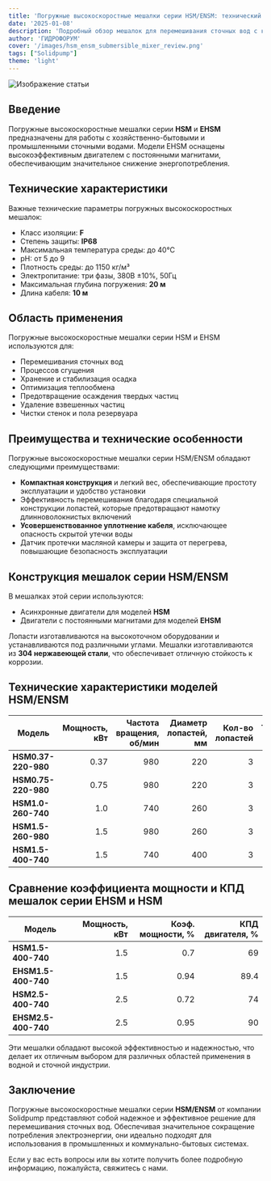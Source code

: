 ```yaml
---
title: 'Погружные высокоскоростные мешалки серии HSM/ENSM: технический обзор и применение'
date: '2025-01-08'
description: 'Подробный обзор мешалок для перемешивания сточных вод с ключевыми характеристиками и областями применения.'
author: 'ГИДРОФОРУМ'
cover: '/images/hsm_ensm_submersible_mixer_review.png'
tags: ["Solidpump"]
theme: 'light'
---
```


![Изображение статьи](/images/hsm_ensm_submersible_mixer_review.png)

## Введение

Погружные высокоскоростные мешалки серии **HSM** и **EHSM** предназначены для работы с хозяйственно-бытовыми и промышленными сточными водами. Модели EHSM оснащены высокоэффективным двигателем с постоянными магнитами, обеспечивающим значительное снижение энергопотребления.

## Технические характеристики

Важные технические параметры погружных высокоскоростных мешалок:
- Класс изоляции: **F**
- Степень защиты: **IP68**
- Максимальная температура среды: до 40°C
- pH: от 5 до 9
- Плотность среды: до 1150 кг/м³
- Электропитание: три фазы, 380В ±10%, 50Гц
- Максимальная глубина погружения: **20 м**
- Длина кабеля: **10 м**

## Область применения

Погружные высокоскоростные мешалки серии HSM и EHSM используются для:
- Перемешивания сточных вод
- Процессов сгущения
- Хранение и стабилизация осадка
- Оптимизация теплообмена
- Предотвращение осаждения твердых частиц
- Удаление взвешенных частиц
- Чистки стенок и пола резервуара

## Преимущества и технические особенности

Погружные высокоскоростные мешалки серии HSM/ENSM обладают следующими преимуществами:
- **Компактная конструкция** и легкий вес, обеспечивающие простоту эксплуатации и удобство установки
- Эффективность перемешивания благодаря специальной конструкции лопастей, которые предотвращают намотку длинноволокнистых включений
- **Усовершенствованное уплотнение кабеля**, исключающее опасность скрытой утечки воды
- Датчик протечки масляной камеры и защита от перегрева, повышающие безопасность эксплуатации

## Конструкция мешалок серии HSM/ENSM

В мешалках этой серии используются:
- Асинхронные двигатели для моделей **HSM**
- Двигатели с постоянными магнитами для моделей **EHSM**

Лопасти изготавливаются на высокоточном оборудовании и устанавливаются под различными углами. Мешалки изготавливаются из **304 нержавеющей стали**, что обеспечивает отличную стойкость к коррозии.

## Технические характеристики моделей HSM/ENSM

| Модель               | Мощность, кВт  | Частота вращения, об/мин   | Диаметр лопастей, мм | Кол-во лопастей | Ток, А      | Осевая тяга, Н    | Масса, кг       |
|----------------------|---------------:|----------------------------:|---------------------:|----------------:|-------------:|------------------:|----------------:|
| **HSM0.37-220-980**  | 0.37           | 980                         | 220                  | 3               | 1.3          | 138               | 30              |
| **HSM0.75-220-980**  | 0.75           | 980                         | 220                  | 3               | 2.4          | 154               | 30              |
| **HSM1.0-260-740**   | 1.0            | 740                         | 260                  | 3               | 3.4          | 250               | 44              |
| **HSM1.5-260-980**   | 1.5            | 980                         | 260                  | 3               | 3.9          | 406               | 55              |
| **HSM1.5-400-740**   | 1.5            | 740                         | 400                  | 3               | 4.5          | 1120              | 70              |

## Сравнение коэффициента мощности и КПД мешалок серии EHSM и HSM

| Модель               | Мощность, кВт  | Коэф. мощности, %   | КПД двигателя, %     |
|----------------------|---------------:|--------------------:|--------------------:|
| **HSM1.5-400-740**   | 1.5            | 0.7                 | 69                  |
| **EHSM1.5-400-740**  | 1.5            | 0.94                | 89.4                |
| **HSM2.5-400-740**   | 2.5            | 0.72                | 74                  |
| **EHSM2.5-400-740**  | 2.5            | 0.95                | 90                  |

Эти мешалки обладают высокой эффективностью и надежностью, что делает их отличным выбором для различных областей применения в водной и сточной индустрии.

## Заключение

Погружные высокоскоростные мешалки серии **HSM/ENSM** от компании Solidpump представляют собой надежное и эффективное решение для перемешивания сточных вод. Обеспечивая значительное сокращение потребления электроэнергии, они идеально подходят для использования в промышленных и коммунально-бытовых системах.

Если у вас есть вопросы или вы хотите получить более подробную информацию, пожалуйста, свяжитесь с нами.